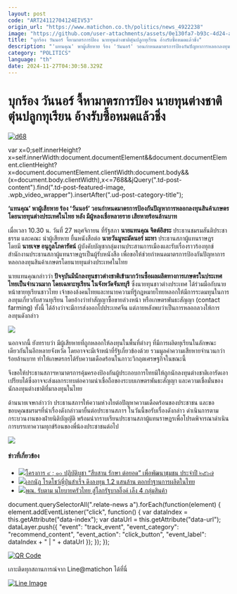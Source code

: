 ```yaml
---
layout: post
code: "ART24112704124EIV53"
origin_url: "https://www.matichon.co.th/politics/news_4922238"
image: "https://github.com/user-attachments/assets/0e130fa7-b93c-4d24-a33d-b0e93cc0904b"
title: "บุกร้อง วันนอร์ จี้หามาตรการป้อง นายทุนต่างชาติตุ๋นปลูกทุเรียน อ้างรับซื้อหมดแล้วชิ่ง"
description: "'แทนคุณ' พาผู้เสียหาย ร้อง 'วันนอร์' วอนกําหนดมาตรการป้องกันปัญหาการหลอกลงทุนสินค้าเกษตรโดยนายทุนต่างประเทศในไทย หลัง มีผู้หลงเชื่อหลายราย เสียหายร้อนล้านบาท"
category: "POLITICS"
language: "th"
date: 2024-11-27T04:30:58.329Z
---
```


# บุกร้อง วันนอร์ จี้หามาตรการป้อง นายทุนต่างชาติตุ๋นปลูกทุเรียน อ้างรับซื้อหมดแล้วชิ่ง

[![](https://www.matichon.co.th/wp-content/uploads/2024/11/d68.jpg "d68")](https://www.matichon.co.th/wp-content/uploads/2024/11/d68.jpg)

var x=0;self.innerHeight?x=self.innerWidth:document.documentElement&&document.documentElement.clientHeight?x=document.documentElement.clientWidth:document.body&&(x=document.body.clientWidth),x<=768&&jQuery(".td-post-content").find(".td-post-featured-image, .wpb\_video\_wrapper").insertAfter(".ud-post-category-title");

**‘แทนคุณ’ พาผู้เสียหาย ร้อง ‘วันนอร์’ วอนกําหนดมาตรการป้องกันปัญหาการหลอกลงทุนสินค้าเกษตรโดยนายทุนต่างประเทศในไทย หลัง มีผู้หลงเชื่อหลายราย เสียหายร้อนล้านบาท**

เมื่อเวลา 10.30 น. วันที่ 27 พฤศจิกายน ที่รัฐสภา **นายแทนคุณ จิตต์อิสระ** ประธานชมรมสันติประชาธรรม และคณะ นำผู้เสียหาย ยื่นหนังสือต่อ **นายวันมูหะมัดนอร์ มะทา** ประธานสภาผู้แทนราษฎร  
โดยมี **นายเจษ อนุกูลโภคารัตน์** ผู้บังคับบัญชากลุ่มงานประสานการเมืองและรับเรื่องราวร้องทุกข์ สำนักงานประธานสภาผู้แทนราษฎรเป็นผู้รับหนังสือ เพื่อขอให้ช่วยกําหนดมาตรการป้องกันปัญหาการหลอกลงทุนสินค้าเกษตรโดยนายทุนต่างประเทศในไทย

นายแทนคุณกล่าวว่า **ปัจจุบันมีนักลงทุนชาวต่างชาติเข้ามากว้านซื้อผลผลิตทางการเกษตรในประเทศไทยเป็นจํานวนมาก โดยเฉพาะทุเรียน ในจังหวัดจันทบุรี** ซึ่งนายทุนชาวต่างประเทศ ได้ร่วมมือกับนายหน้าขายทุเรียนชาวไทย เจ้าของล้งคนไทยและทนายความที่รู้กฎหมายไทยหลอกให้มีการระดมทุนในการลงทุนเกี่ยวกับสวนทุเรียน โดยอ้างว่าทําสัญญาซื้อขายล่วงหน้า หรือเกษตรพันธะสัญญา (contact farming) ทั้งนี้ ได้อ้างว่าจะมีการส่งออกไปประเทศจีน แต่ภายหลังพบว่าเป็นการหลอกลวงให้การลงทุนดังกล่าว

![](https://www.matichon.co.th/wp-content/uploads/2024/11/S__53395488_0.jpg)

นอกจากนี้ ยังทราบว่า มีผู้เสียหายที่ถูกหลอกให้ลงทุนในพื้นที่ต่างๆ ที่มีการผลิตทุเรียนในลักษณะเดียวกันในอีกหลายจังหวัด โดยอาจจะมีเจ้าหน้าที่รัฐเกี่ยวข้องด้วย รวมมูลค่าความเสียหายจำนวนกว่าร้อยล้านบาท ทำให้เกษตรกรได้รับความเดือดร้อนในภาวะวิกฤตเศรษฐกิจในขณะนี้

จึงขอให้ประธานสภาฯหามาตรการคุ้มครองป้องกันผู้ประกอบการไทยมิให้ถูกนักลงทุนต่างชาติเอารัดเอาเปรียบได้ซึ่งอาจจะส่งผลกระทบต่อความน่าเชื่อถือของระบบเกษตรพันธะสัญญา และความเชื่อมั่นของนักลงทุนต่างชาติที่มาลงทุนในไทย

ด้านนายเจษกล่าวว่า ประธานสภาฯให้ความห่วงใยต่อปัญหาความเดือดร้อนของประชาชน และขอขอบคุณชมรมฯที่นำเรื่องดังกล่าวมายื่นต่อประธานสภาฯ ในวันนี้ขอรับเรื่องดังกล่าว ดำเนินการตามกระบวนงานของฝ่ายนิติบัญญัติ พร้อมนำกราบเรียนประธานสภาผู้แทนราษฎรเพื่อโปรดพิจารณาดำเนินการบรรเทาความทุกข์ร้อนของพี่น้องประชาชนต่อไป

![](https://www.matichon.co.th/wp-content/uploads/2024/11/S__53395492_0.jpg)

#### ข่าวที่เกี่ยวข้อง

*   [![](https://www.matichon.co.th/wp-content/uploads/2024/11/01-218.jpg)โครงการ ๙ ; ๑๐ ปฏิบัติบูชา “สืบสาน รักษา ต่อยอด” เพื่อพัฒนาชุมชน ประจำปี ๒๕๖๗](https://www.matichon.co.th/publicize/news_4922270)
*   [![](https://www.matichon.co.th/wp-content/uploads/2024/11/เอกนัฏ-ปก-3.jpg)เอกนัฏ โรดโชว์ญี่ปุ่นสำเร็จ ดึงลงทุน 1.2 แสนล้าน ตอกย้ำฐานการผลิตในไทย](https://www.matichon.co.th/economy/news_4922236)
*   [![](https://www.matichon.co.th/wp-content/uploads/2024/11/image3-31.jpg)พณ. รับตาม นโยบายครัวไทย สู่โลกรัฐบาลอิ๊งค์ เล็ง 4 กลุ่มสินค้า](https://www.matichon.co.th/economy/news_4922235)

document.querySelectorAll(".relate-news a").forEach(function(element) { element.addEventListener("click", function() { var dataIndex = this.getAttribute("data-index"); var dataUrl = this.getAttribute("data-url"); dataLayer.push({ "event": "track\_event", "event\_category": "recommend\_content", "event\_action": "click\_button", "event\_label": dataIndex + " | " + dataUrl }); }); });

[![QR Code](https://www.matichon.co.th/wp-content/uploads/2023/07/wob1371z.jpg)](https://lin.ee/ht0nDxX)

เกาะติดทุกสถานการณ์จาก Line@matichon ได้ที่นี่

[![Line Image](https://www.matichon.co.th/wp-content/uploads/2023/07/th.png)](https://lin.ee/ht0nDxX)